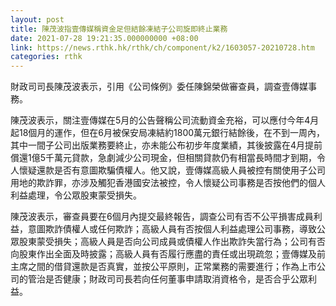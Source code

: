 ```yaml
---
layout: post
title: 陳茂波指壹傳媒稱資金足但結餘凍結子公司旋即終止業務
date: 2021-07-28 19:21:35.000000000 +08:00
link: https://news.rthk.hk/rthk/ch/component/k2/1603057-20210728.htm
categories: rthk
---
```


財政司司長陳茂波表示，引用《公司條例》委任陳錦榮做審查員，調查壹傳媒事務。

陳茂波表示，關注壹傳媒在5月的公告聲稱公司流動資金充裕，可以應付今年4月起18個月的運作，但在6月被保安局凍結約1800萬元銀行結餘後，在不到一周內，其中一間子公司出版業務要終止，亦未能公布初步年度業績，其後披露在4月提前償還1億5千萬元貸款，急劇減少公司現金，但相關貸款仍有相當長時間才到期，令人懷疑還款是否有意圖欺騙債權人。他又說，壹傳媒高級人員被控有關使用子公司用地的欺詐罪，亦涉及觸犯香港國安法被控，令人懷疑公司事務是否按他們的個人利益處理，令公眾股東蒙受損失。

陳茂波表示，審查員要在6個月內提交最終報告，調查公司有否不公平損害成員利益，意圖欺詐債權人或任何欺詐；高級人員有否按個人利益處理公司事務，導致公眾股東蒙受損失；高級人員是否向公司成員或債權人作出欺詐失當行為；公司有否向股東作出全面及時披露；高級人員有否履行應盡的責任或出現疏忽；壹傳媒及前主席之間的借貸還款是否真實，並按公平原則，正常業務的需要進行；作為上市公司的管治是否健康；財政司司長若向任何董事申請取消資格令，是否合乎公眾利益。
